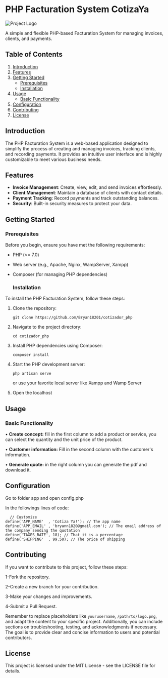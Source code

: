 # PHP Facturation System CotizaYa

![Project Logo](https://github.com/Bryan18201/cotizador_php/assets/80865397/917925e5-c99c-483b-b086-08ab24ae3e3b)

A simple and flexible PHP-based Facturation System for managing invoices, clients, and payments.

## Table of Contents

1. [Introduction](#introduction)
2. [Features](#features)
3. [Getting Started](#getting-started)
   - [Prerequisites](#prerequisites)
   - [Installation](#installation)
4. [Usage](#usage)
   - [Basic Functionality](#basic-functionality)
5. [Configuration](#configuration)
6. [Contributing](#contributing)
7. [License](#license)

## Introduction

The PHP Facturation System is a web-based application designed to simplify the process of creating and managing invoices, tracking clients, and recording payments. It provides an intuitive user interface and is highly customizable to meet various business needs.

## Features

- **Invoice Management**: Create, view, edit, and send invoices effortlessly.
- **Client Management**: Maintain a database of clients with contact details.
- **Payment Tracking**: Record payments and track outstanding balances.
- **Security**: Built-in security measures to protect your data.

## Getting Started

### Prerequisites

Before you begin, ensure you have met the following requirements:

- PHP (>= 7.0)
- Web server (e.g., Apache, Nginx, WampServer, Xampp)
- Composer (for managing PHP dependencies)

  ### Installation

To install the PHP Facturation System, follow these steps:

1. Clone the repository:

   ```shell
   git clone https://github.com/Bryan18201/cotizador_php
   ```

2. Navigate to the project directory:
 
    ```shell
    cd cotizador_php
    ```
3. Install PHP dependencies using Composer:

   ```shell
   composer install
   ```
4. Start the PHP development server:

   ```shell
   php artisan serve 
   ```
   or use your favorite local server like Xampp and Wamp Server

5. Open the localhost

## Usage
### Basic Functionality

  • **Create concept:** fill in the first column to add a product or service, you can select the quantity and the unit price of the product.
    
  • **Customer information:** Fill in the second column with the customer's information.

  • **Generate quote:** in the right column you can generate the pdf and download it.

## Configuration

Go to folder app and open config.php 

In the followings lines of code: 

```shell
  // Customize
define('APP_NAME'  , 'Cotiza Ya!'); // The app name
define('APP_EMAIL' , 'bryann1820@gmail.com'); // The email address of the company sending the quotation
define('TAXES_RATE', 18); // That it is a percentage
define('SHIPPING'  , 99.50); // The price of shipping
```

## Contributing

If you want to contribute to this project, follow these steps:

1-Fork the repository.

2-Create a new branch for your contribution.

3-Make your changes and improvements.

4-Submit a Pull Request.

Remember to replace placeholders like `yourusername`, `/path/to/logo.png`, and adapt the content to your specific project. Additionally, you can include sections on troubleshooting, testing, and acknowledgments if necessary. The goal is to provide clear and concise information to users and potential contributors.

## License
This project is licensed under the MIT License - see the LICENSE file for details.







